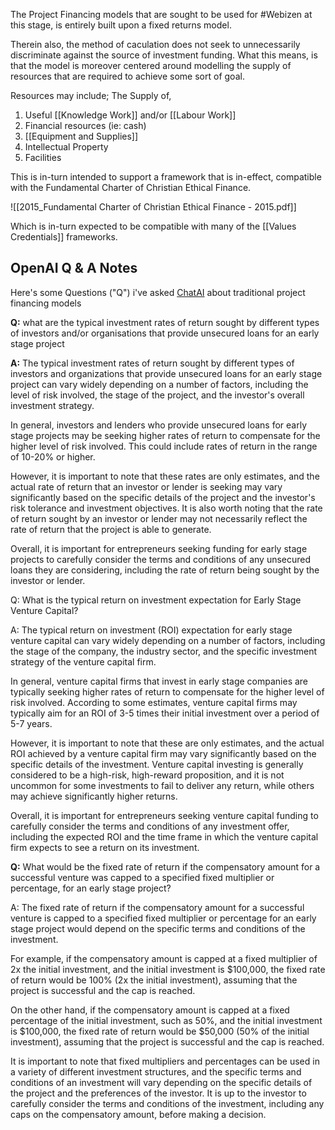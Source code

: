 The Project Financing models that are sought to be used for #Webizen at this stage, is entirely built upon a fixed returns model.

Therein also, the method of caculation does not seek to unnecessarily discriminate against the source of investment funding.  What this means, is that the model is moreover centered around modelling the supply of resources that are required to achieve some sort of goal. 

Resources may include; The Supply of,
1. Useful [[Knowledge Work]] and/or [[Labour Work]]
2. Financial resources (ie: cash)
3. [[Equipment and Supplies]] 
4. Intellectual Property
5. Facilities

This is in-turn intended to support a framework that is in-effect, compatible with the Fundamental Charter of Christian Ethical Finance. 

![[2015_Fundamental Charter of Christian Ethical Finance - 2015.pdf]] 

Which is in-turn expected to be compatible with many of the [[Values Credentials]] frameworks.

## OpenAI Q & A Notes

Here's some Questions ("Q") i've asked [ChatAI](https://chat.openai.com/) about traditional project financing models

**Q:** what are the typical investment rates of return sought by different types of investors and/or organisations that provide unsecured loans for an early stage project 

**A:** The typical investment rates of return sought by different types of investors and organizations that provide unsecured loans for an early stage project can vary widely depending on a number of factors, including the level of risk involved, the stage of the project, and the investor's overall investment strategy.

In general, investors and lenders who provide unsecured loans for early stage projects may be seeking higher rates of return to compensate for the higher level of risk involved. This could include rates of return in the range of 10-20% or higher.

However, it is important to note that these rates are only estimates, and the actual rate of return that an investor or lender is seeking may vary significantly based on the specific details of the project and the investor's risk tolerance and investment objectives. It is also worth noting that the rate of return sought by an investor or lender may not necessarily reflect the rate of return that the project is able to generate.

Overall, it is important for entrepreneurs seeking funding for early stage projects to carefully consider the terms and conditions of any unsecured loans they are considering, including the rate of return being sought by the investor or lender.

Q: What is the typical return on investment expectation for Early Stage Venture Capital?

A: The typical return on investment (ROI) expectation for early stage venture capital can vary widely depending on a number of factors, including the stage of the company, the industry sector, and the specific investment strategy of the venture capital firm.

In general, venture capital firms that invest in early stage companies are typically seeking higher rates of return to compensate for the higher level of risk involved. According to some estimates, venture capital firms may typically aim for an ROI of 3-5 times their initial investment over a period of 5-7 years.

However, it is important to note that these are only estimates, and the actual ROI achieved by a venture capital firm may vary significantly based on the specific details of the investment. Venture capital investing is generally considered to be a high-risk, high-reward proposition, and it is not uncommon for some investments to fail to deliver any return, while others may achieve significantly higher returns.

Overall, it is important for entrepreneurs seeking venture capital funding to carefully consider the terms and conditions of any investment offer, including the expected ROI and the time frame in which the venture capital firm expects to see a return on its investment.

**Q:**  What would be the fixed rate of return if the compensatory amount for a successful venture was capped to a specified fixed multiplier or percentage, for an early stage project?

A: The fixed rate of return if the compensatory amount for a successful venture is capped to a specified fixed multiplier or percentage for an early stage project would depend on the specific terms and conditions of the investment.

For example, if the compensatory amount is capped at a fixed multiplier of 2x the initial investment, and the initial investment is $100,000, the fixed rate of return would be 100% (2x the initial investment), assuming that the project is successful and the cap is reached.

On the other hand, if the compensatory amount is capped at a fixed percentage of the initial investment, such as 50%, and the initial investment is $100,000, the fixed rate of return would be $50,000 (50% of the initial investment), assuming that the project is successful and the cap is reached.

It is important to note that fixed multipliers and percentages can be used in a variety of different investment structures, and the specific terms and conditions of an investment will vary depending on the specific details of the project and the preferences of the investor. It is up to the investor to carefully consider the terms and conditions of the investment, including any caps on the compensatory amount, before making a decision. 



